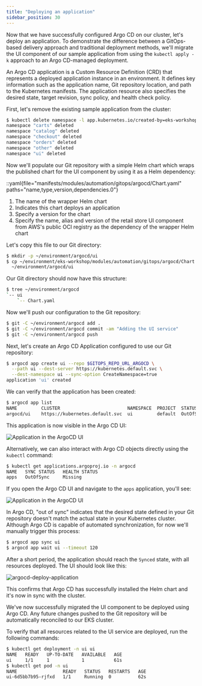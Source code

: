 ```yaml
---
title: "Deploying an application"
sidebar_position: 30
---
```


Now that we have successfully configured Argo CD on our cluster, let's deploy an application. To demonstrate the difference between a GitOps-based delivery approach and traditional deployment methods, we'll migrate the UI component of our sample application from using the `kubectl apply -k` approach to an Argo CD-managed deployment.

An Argo CD application is a Custom Resource Definition (CRD) that represents a deployed application instance in an environment. It defines key information such as the application name, Git repository location, and path to the Kubernetes manifests. The application resource also specifies the desired state, target revision, sync policy, and health check policy.

First, let's remove the existing sample application from the cluster:

```bash
$ kubectl delete namespace -l app.kubernetes.io/created-by=eks-workshop
namespace "carts" deleted
namespace "catalog" deleted
namespace "checkout" deleted
namespace "orders" deleted
namespace "other" deleted
namespace "ui" deleted
```

Now we'll populate our Git repository with a simple Helm chart which wraps the published chart for the UI component by using it as a Helm dependency:

::yaml{file="manifests/modules/automation/gitops/argocd/Chart.yaml" paths="name,type,version,dependencies.0"}

1. The name of the wrapper Helm chart
2. Indicates this chart deploys an application
3. Specify a version for the chart
4. Specify the name, alias and version of the retail store UI component from AWS's public OCI registry as the dependency of the wrapper Helm chart

Let's copy this file to our Git directory:

```bash
$ mkdir -p ~/environment/argocd/ui
$ cp ~/environment/eks-workshop/modules/automation/gitops/argocd/Chart.yaml \
  ~/environment/argocd/ui
```

Our Git directory should now have this structure:

```bash
$ tree ~/environment/argocd
`-- ui
    `-- Chart.yaml
```

Now we'll push our configuration to the Git repository:

```bash
$ git -C ~/environment/argocd add .
$ git -C ~/environment/argocd commit -am "Adding the UI service"
$ git -C ~/environment/argocd push
```

Next, let's create an Argo CD Application configured to use our Git repository:

```bash
$ argocd app create ui --repo $GITOPS_REPO_URL_ARGOCD \
  --path ui --dest-server https://kubernetes.default.svc \
  --dest-namespace ui --sync-option CreateNamespace=true
application 'ui' created
```

We can verify that the application has been created:

```bash
$ argocd app list
NAME         CLUSTER                         NAMESPACE  PROJECT  STATUS     HEALTH   SYNCPOLICY  CONDITIONS
argocd/ui    https://kubernetes.default.svc  ui         default  OutOfSync  Missing  Manual      <none>
```

This application is now visible in the Argo CD UI:

![Application in the ArgoCD UI](assets/argocd-ui-outofsync.webp)

Alternatively, we can also interact with Argo CD objects directly using the `kubectl` command:

```bash
$ kubectl get applications.argoproj.io -n argocd
NAME   SYNC STATUS   HEALTH STATUS
apps   OutOfSync     Missing
```

If you open the Argo CD UI and navigate to the `apps` application, you'll see:

![Application in the ArgoCD UI](assets/argocd-ui-outofsync-apps.webp)

In Argo CD, "out of sync" indicates that the desired state defined in your Git repository doesn't match the actual state in your Kubernetes cluster. Although Argo CD is capable of automated synchronization, for now we'll manually trigger this process:

```bash
$ argocd app sync ui
$ argocd app wait ui --timeout 120
```

After a short period, the application should reach the `Synced` state, with all resources deployed. The UI should look like this:

![argocd-deploy-application](assets/argocd-deploy-application.webp)

This confirms that Argo CD has successfully installed the Helm chart and it's now in sync with the cluster.

We've now successfully migrated the UI component to be deployed using Argo CD. Any future changes pushed to the Git repository will be automatically reconciled to our EKS cluster.

To verify that all resources related to the UI service are deployed, run the following commands:

```bash hook=deploy
$ kubectl get deployment -n ui ui
NAME   READY   UP-TO-DATE   AVAILABLE   AGE
ui     1/1     1            1           61s
$ kubectl get pod -n ui
NAME                 READY   STATUS   RESTARTS   AGE
ui-6d5bb7b95-rjfxd   1/1     Running  0          62s
```
